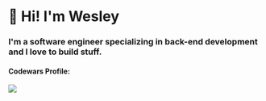 # 👋 Hi! I'm Wesley
### I'm a software engineer specializing in back-end development and I love to build stuff.


 #### Codewars Profile:
 [![](https://www.codewars.com/users/IIWesleyII/badges/large)](https://www.codewars.com/users/IIWesleyII)
